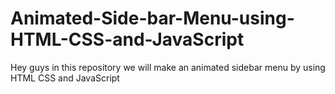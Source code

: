 # Animated-Side-bar-Menu-using-HTML-CSS-and-JavaScript
Hey guys in this repository we will make an animated sidebar menu by using HTML CSS and JavaScript
